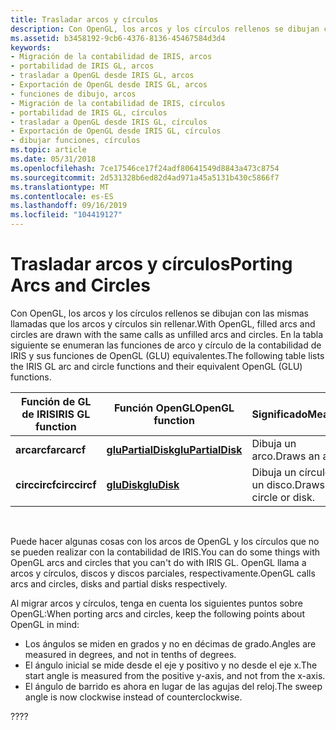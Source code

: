 ```yaml
---
title: Trasladar arcos y círculos
description: Con OpenGL, los arcos y los círculos rellenos se dibujan con las mismas llamadas que los arcos y círculos sin rellenar. En la tabla siguiente se enumeran las funciones de arco y círculo de la contabilidad de IRIS y sus funciones de OpenGL (GLU) equivalentes.
ms.assetid: b3458192-9cb6-4376-8136-45467584d3d4
keywords:
- Migración de la contabilidad de IRIS, arcos
- portabilidad de IRIS GL, arcos
- trasladar a OpenGL desde IRIS GL, arcos
- Exportación de OpenGL desde IRIS GL, arcos
- funciones de dibujo, arcos
- Migración de la contabilidad de IRIS, círculos
- portabilidad de IRIS GL, círculos
- trasladar a OpenGL desde IRIS GL, círculos
- Exportación de OpenGL desde IRIS GL, círculos
- dibujar funciones, círculos
ms.topic: article
ms.date: 05/31/2018
ms.openlocfilehash: 7ce17546ce17f24adf80641549d8843a473c8754
ms.sourcegitcommit: 2d531328b6ed82d4ad971a45a5131b430c5866f7
ms.translationtype: MT
ms.contentlocale: es-ES
ms.lasthandoff: 09/16/2019
ms.locfileid: "104419127"
---
```

# <a name="porting-arcs-and-circles"></a><span data-ttu-id="31899-114">Trasladar arcos y círculos</span><span class="sxs-lookup"><span data-stu-id="31899-114">Porting Arcs and Circles</span></span>

<span data-ttu-id="31899-115">Con OpenGL, los arcos y los círculos rellenos se dibujan con las mismas llamadas que los arcos y círculos sin rellenar.</span><span class="sxs-lookup"><span data-stu-id="31899-115">With OpenGL, filled arcs and circles are drawn with the same calls as unfilled arcs and circles.</span></span> <span data-ttu-id="31899-116">En la tabla siguiente se enumeran las funciones de arco y círculo de la contabilidad de IRIS y sus funciones de OpenGL (GLU) equivalentes.</span><span class="sxs-lookup"><span data-stu-id="31899-116">The following table lists the IRIS GL arc and circle functions and their equivalent OpenGL (GLU) functions.</span></span>



| <span data-ttu-id="31899-117">Función de GL de IRIS</span><span class="sxs-lookup"><span data-stu-id="31899-117">IRIS GL function</span></span> | <span data-ttu-id="31899-118">Función OpenGL</span><span class="sxs-lookup"><span data-stu-id="31899-118">OpenGL function</span></span>                          | <span data-ttu-id="31899-119">Significado</span><span class="sxs-lookup"><span data-stu-id="31899-119">Meaning</span></span>                 |
|------------------|------------------------------------------|-------------------------|
| <span data-ttu-id="31899-120">**arcarcf**</span><span class="sxs-lookup"><span data-stu-id="31899-120">**arcarcf**</span></span>      | [<span data-ttu-id="31899-121">**gluPartialDisk**</span><span class="sxs-lookup"><span data-stu-id="31899-121">**gluPartialDisk**</span></span>](glupartialdisk.md) | <span data-ttu-id="31899-122">Dibuja un arco.</span><span class="sxs-lookup"><span data-stu-id="31899-122">Draws an arc.</span></span>           |
| <span data-ttu-id="31899-123">**circcircf**</span><span class="sxs-lookup"><span data-stu-id="31899-123">**circcircf**</span></span>    | [<span data-ttu-id="31899-124">**gluDisk**</span><span class="sxs-lookup"><span data-stu-id="31899-124">**gluDisk**</span></span>](gludisk.md)               | <span data-ttu-id="31899-125">Dibuja un círculo o un disco.</span><span class="sxs-lookup"><span data-stu-id="31899-125">Draws a circle or disk.</span></span> |



 

<span data-ttu-id="31899-126">Puede hacer algunas cosas con los arcos de OpenGL y los círculos que no se pueden realizar con la contabilidad de IRIS.</span><span class="sxs-lookup"><span data-stu-id="31899-126">You can do some things with OpenGL arcs and circles that you can't do with IRIS GL.</span></span> <span data-ttu-id="31899-127">OpenGL llama a arcos y círculos, discos y discos parciales, respectivamente.</span><span class="sxs-lookup"><span data-stu-id="31899-127">OpenGL calls arcs and circles, disks and partial disks respectively.</span></span>

<span data-ttu-id="31899-128">Al migrar arcos y círculos, tenga en cuenta los siguientes puntos sobre OpenGL:</span><span class="sxs-lookup"><span data-stu-id="31899-128">When porting arcs and circles, keep the following points about OpenGL in mind:</span></span>

-   <span data-ttu-id="31899-129">Los ángulos se miden en grados y no en décimas de grado.</span><span class="sxs-lookup"><span data-stu-id="31899-129">Angles are measured in degrees, and not in tenths of degrees.</span></span>
-   <span data-ttu-id="31899-130">El ángulo inicial se mide desde el eje y positivo y no desde el eje x.</span><span class="sxs-lookup"><span data-stu-id="31899-130">The start angle is measured from the positive y-axis, and not from the x-axis.</span></span>
-   <span data-ttu-id="31899-131">El ángulo de barrido es ahora en lugar de las agujas del reloj.</span><span class="sxs-lookup"><span data-stu-id="31899-131">The sweep angle is now clockwise instead of counterclockwise.</span></span>

<span data-ttu-id="31899-132">??</span><span class="sxs-lookup"><span data-stu-id="31899-132">??</span></span>

 

 




